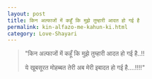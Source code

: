 ```yaml
---
layout: post
title: किन अल्फाजों में कहूँ कि मुझे तुम्हारी आदत हो गई है
permalink: kin-alfazo-me-kahun-ki.html
category: Love-Shayari
---
```

> "किन अल्फाजों में कहूँ कि मुझे तुम्हारी आदत हो गई है..!! 
> 
> ये खूबसूरत मोहब्बत तेरी अब मेरी इबादत हो गई है....!!!!"